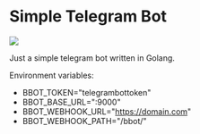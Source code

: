 # Simple Telegram Bot

![](https://github.com/bifidokk/bbot/workflows/build/badge.svg)

Just a simple telegram bot written in Golang. 

Environment variables:
* BBOT_TOKEN="telegrambottoken"
* BBOT_BASE_URL=":9000"
* BBOT_WEBHOOK_URL="https://domain.com"
* BBOT_WEBHOOK_PATH="/bbot/"
